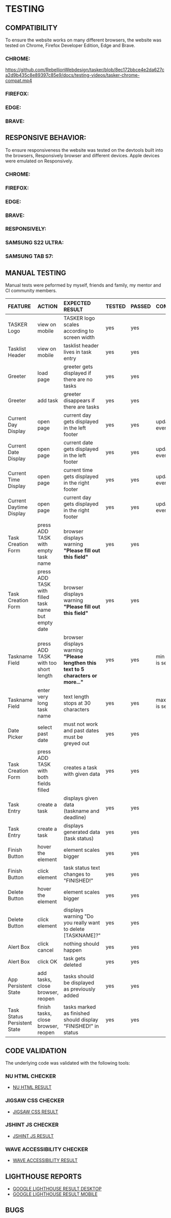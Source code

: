 # TESTING

## COMPATIBILITY

To ensure the website works on many different browsers, the website was tested on Chrome, Firefox Developer Edition, Edge and Brave.

### CHROME:

https://github.com/RebellionWebdesign/tasker/blob/8ec172bbce4e2da627ca2d9b435c8e89397c85e9/docs/testing-videos/tasker-chrome-compat.mp4

### FIREFOX:



### EDGE:



### BRAVE:



## RESPONSIVE BEHAVIOR:

To ensure responsiveness the website was tested on the devtools built into the browsers, Responsively browser and different devices. Apple devices were emulated on Responsively.

### CHROME:



### FIREFOX:



### EDGE:



### BRAVE:



### RESPONSIVELY:



### SAMSUNG S22 ULTRA:



### SAMSUNG TAB S7:



## MANUAL TESTING

Manual tests were peformed by myself, friends and family, my mentor and CI community members.

|             FEATURE              |               ACTION               |               EXPECTED RESULT               | TESTED | PASSED | COMMENT |
| :------------------------------- | :--------------------------------- | :------------------------------------------ | :----- | :----- | :------ |
| TASKER Logo                  | view on mobile                                      | TASKER logo scales according to screen width                 | yes    | yes    |                        |
| Tasklist Header              | view on mobile                                      | tasklist header lives in task entry                          | yes    | yes    |                        |
| Greeter                      | load page                                           | greeter gets displayed if there are no tasks                 | yes    | yes    |                        |
| Greeter                      | add task                                            | greeter disappears if there are tasks                        | yes    | yes    |                        |
| Current Day Display          | open page                                           | current day gets displayed in the left footer                | yes    | yes    | updates every 24h      |
| Current Date Display         | open page                                           | current date gets displayed in the left footer               | yes    | yes    | updates every 24h      |
| Current Time Display         | open page                                           | current time gets displayed in the right footer              | yes    | yes    | updates every 60s      |
| Current Daytime Display      | open page                                           | current day gets displayed in the right footer               | yes    | yes    | updates every 12h      |
| Task Creation Form           | press ADD TASK with empty task name                 | browser displays warning **"Please fill out this field"**    | yes    | yes    |                        |
| Task Creation Form           | press ADD TASK with filled task name but empty date | browser displays warning **"Please fill out this field"**    | yes    | yes    |                        |
| Taskname Field               | press ADD TASK with too short length                | browser displays warning **"Please lengthen this text to 5 characters or more..."** | yes    | yes    | min value is set to 5  |
| Taskname Field               | enter very long task name                           | text length stops at 30 characters                           | yes    | yes    | max value is set to 30 |
| Date Picker                  | select past date                                    | must not work and past dates must be greyed out              | yes    | yes    |                        |
| Task Creation Form           | press ADD TASK with both fields filled              | creates a task with given data                               | yes    | yes    |                        |
| Task Entry                   | create a task                                       | displays given data (taskname and deadline)                  | yes    | yes    |                        |
| Task Entry                   | create a task                                       | displays generated data (task status)                        | yes    | yes    |                        |
| Finish Button                | hover the element                                   | element scales bigger                                        | yes    | yes    |                        |
| Finish Button                | click element                                       | task status text changes to "FINISHED!"                      | yes    | yes    |                        |
| Delete Button                | hover the element                                   | element scales bigger                                        | yes    | yes    |                        |
| Delete Button                | click element                                       | displays warning "Do you really want to delete [TASKNAME]?"  | yes    | yes    |         |
| Alert Box                    | click cancel                                        | nothing should happen                                        | yes    | yes    | |
| Alert Box                    | click OK                                            | task gets deleted                                            | yes    | yes    | |
| App Persistent State         | add tasks, close browser, reopen                    | tasks should be displayed as previously added                | yes    | yes    | |
| Task Status Persistent State | finish tasks, close browser, reopen                 | tasks marked as finished should display "FINISHED!" in status | yes    | yes    | |

## CODE VALIDATION

The underlying code was validated with the following tools:

### NU HTML CHECKER

- [NU HTML RESULT](docs/testing-images/tasker-nuhtml-result.png)

### JIGSAW CSS CHECKER

- [JIGSAW CSS RESULT](docs/testing-images/tasker-jigsaw-result.png)

### JSHINT JS CHECKER

- [JSHINT JS RESULT](docs/testing-images/tasker-jshint-results.png)

### WAVE ACCESSIBILITY CHECKER

- [WAVE ACCESSIBILITY RESULT](docs/testing-images/tasker-wave-results.png)

## LIGHTHOUSE REPORTS

- [GOOGLE LIGHTHOUSE RESULT DESKTOP](docs/testing-images/tasker-lighthouse-result-desktop.png)
- [GOOGLE LIGHTHOUSE RESULT MOBILE](docs/testing-images/tasker-lighthouse-result-mobile.png)

## BUGS
